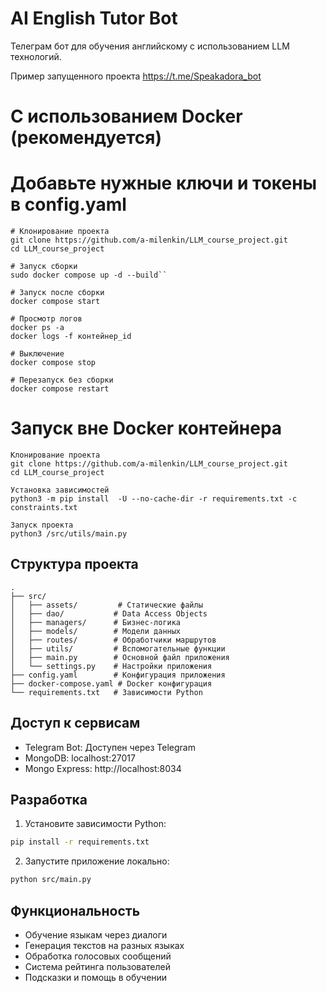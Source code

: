 # AI English Tutor Bot

Телеграм бот для обучения английскому с использованием LLM технологий.

Пример запущенного проекта https://t.me/Speakadora_bot

# С использованием Docker (рекомендуется)

# Добавьте нужные ключи и токены в config.yaml 

```
# Клонирование проекта
git clone https://github.com/a-milenkin/LLM_course_project.git
cd LLM_course_project

# Запуск сборки
sudo docker compose up -d --build``

# Запуск после сборки
docker compose start

# Просмотр логов
docker ps -a 
docker logs -f контейнер_id

# Выключение
docker compose stop

# Перезапуск без сборки
docker compose restart
```

# Запуск вне Docker контейнера


```
Клонирование проекта
git clone https://github.com/a-milenkin/LLM_course_project.git
cd LLM_course_project

Установка зависимостей
python3 -m pip install  -U --no-cache-dir -r requirements.txt -c constraints.txt

Запуск проекта
python3 /src/utils/main.py
```

## Структура проекта

```
.
├── src/
│   ├── assets/         # Статические файлы
│   ├── dao/           # Data Access Objects
│   ├── managers/      # Бизнес-логика
│   ├── models/        # Модели данных
│   ├── routes/        # Обработчики маршрутов
│   ├── utils/         # Вспомогательные функции
│   ├── main.py        # Основной файл приложения
│   └── settings.py    # Настройки приложения
├── config.yaml        # Конфигурация приложения
├── docker-compose.yaml # Docker конфигурация
└── requirements.txt   # Зависимости Python
```

## Доступ к сервисам

- Telegram Bot: Доступен через Telegram
- MongoDB: localhost:27017
- Mongo Express: http://localhost:8034

## Разработка

1. Установите зависимости Python:
```bash
pip install -r requirements.txt
```

2. Запустите приложение локально:
```bash
python src/main.py
```

## Функциональность

- Обучение языкам через диалоги
- Генерация текстов на разных языках
- Обработка голосовых сообщений
- Система рейтинга пользователей
- Подсказки и помощь в обучении


